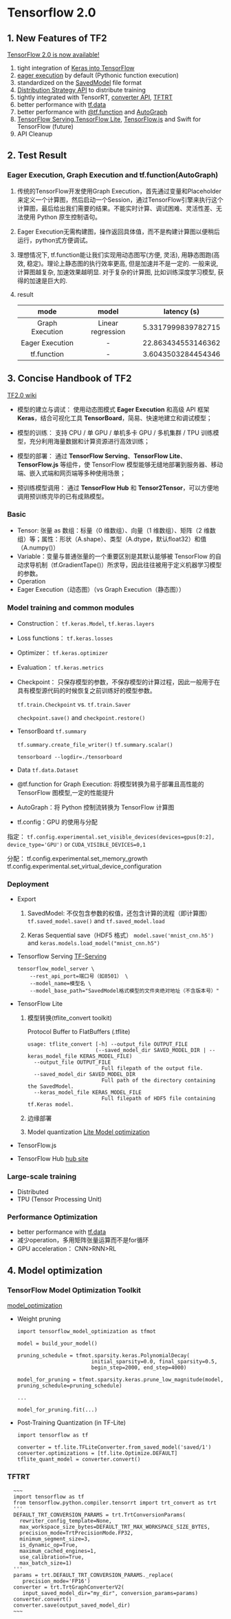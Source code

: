 # Tensorflow 2.0

## 1. New Features of TF2
[TensorFlow 2.0 is now available!](https://medium.com/tensorflow/tensorflow-2-0-is-now-available-57d706c2a9ab)

1. tight integration of [Keras into TensorFlow](https://www.tensorflow.org/guide/keras/overview)
2. [eager execution](https://www.tensorflow.org/guide/eager) by default (Pythonic function execution)
3. standardized on the [SavedModel](https://www.tensorflow.org/guide/saved_model) file format
4. [Distribution Strategy API](https://www.tensorflow.org/guide/distributed_training) to distribute training
5. tightly integrated with TensorRT, [converter API](https://github.com/tensorflow/tensorflow/blob/r2.0/tensorflow/python/compiler/tensorrt/trt_convert.py#L766-L859), [TFTRT](https://docs.nvidia.com/deeplearning/frameworks/tf-trt-user-guide/index.html)
6. better performance with [tf.data](https://www.tensorflow.org/guide/data)
7. better performance with [@tf.function](https://www.tensorflow.org/tutorials/customization/performance) and [AutoGraph](https://www.tensorflow.org/guide/function)
8. [TensorFlow Serving](),[TensorFlow Lite](), [TensorFlow.js]() and Swift for TensorFlow (future)
9. API Cleanup

## 2. Test Result

### Eager Execution, Graph Execution and tf.function(AutoGraph)

1. 传统的TensorFlow开发使用Graph Execution，首先通过变量和Placeholder来定义一个计算图，然后启动一个Session，通过TensorFlow引擎来执行这个计算图，最后给出我们需要的结果。不能实时计算、调试困难、灵活性差、无法使用 Python 原生控制语句。
2. Eager Execution无需构建图，操作返回具体值，而不是构建计算图以便稍后运行，python式方便调试。
3. 理想情况下, tf.function能让我们实现用动态图写(方便, 灵活), 用静态图跑(高效, 稳定)。理论上静态图的执行效率更高, 但是加速并不是一定的. 一般来说, 计算图越复杂, 加速效果越明显. 对于复杂的计算图, 比如训练深度学习模型, 获得的加速是巨大的. 

4. result

	| mode | model |latency (s)|
	| :----:  | :----: | :----: |
	| Graph Execution | Linear regression | 5.3317999839782715 |
	| Eager Execution | - | 22.863434553146362 |
	| tf.function | - | 3.6043503284454346 |

## 3. Concise Handbook of TF2
[TF2.0 wiki](https://tf.wiki/index.html)

- 模型的建立与调试： 使用动态图模式 **Eager Execution** 和高级 API 框架 **Keras**，结合可视化工具 **TensorBoard**，简易、快速地建立和调试模型；

- 模型的训练： 支持 CPU / 单 GPU / 单机多卡 GPU / 多机集群 / TPU 训练模型，充分利用海量数据和计算资源进行高效训练；

- 模型的部署： 通过 **TensorFlow Serving**、**TensorFlow Lite**、**TensorFlow.js** 等组件，使 TensorFlow 模型能够无缝地部署到服务器、移动端、嵌入式端和网页端等多种使用场景；

- 预训练模型调用： 通过 **TensorFlow Hub** 和 **Tensor2Tensor**，可以方便地调用预训练完毕的已有成熟模型。

### Basic
- Tensor: 张量 as 数组：标量（0 维数组）、向量（1 维数组）、矩阵（2 维数组）等；属性：形状（A.shape）、类型（A.dtype，默认float32）和值（A.numpy()）
- Variable：变量与普通张量的一个重要区别是其默认能够被 TensorFlow 的自动求导机制（tf.GradientTape()）所求导，因此往往被用于定义机器学习模型的参数。
- Operation
- Eager Execution（动态图）（vs Graph Execution（静态图））


### Model training and common modules
- Construction： `tf.keras.Model`, `tf.keras.layers`
- Loss functions： `tf.keras.losses`
- Optimizer： `tf.keras.optimizer`
- Evaluation： `tf.keras.metrics`

- Checkpoint： 只保存模型的参数，不保存模型的计算过程，因此一般用于在具有模型源代码的时候恢复之前训练好的模型参数。

	`tf.train.Checkpoint` vs. `tf.train.Saver`
	
	`checkpoint.save()` and `checkpoint.restore()`
	
- TensorBoard `tf.summary`
	
	`tf.summary.create_file_writer()` `tf.summary.scalar()` 
	
	`tensorboard --logdir=./tensorboard`
	
- Data `tf.data.Dataset`

- @tf.function for Graph Execution: 将模型转换为易于部署且高性能的 TensorFlow 图模型,一定的性能提升

- AutoGraph：将 Python 控制流转换为 TensorFlow 计算图

- tf.config：GPU 的使用与分配
 
 指定： `tf.config.experimental.set_visible_devices(devices=gpus[0:2], device_type='GPU')` or `CUDA_VISIBLE_DEVICES=0,1`
 
 分配： 
 tf.config.experimental.set_memory_growth
 tf.config.experimental.set_virtual_device_configuration

### Deployment

- Export

	1. SavedModel: 不仅包含参数的权值，还包含计算的流程（即计算图）
		`tf.saved_model.save()` and `tf.saved_model.load`
		
	2. Keras Sequential save（HDF5 格式）
		`model.save('mnist_cnn.h5')` and `keras.models.load_model("mnist_cnn.h5")`

- Tensorflow Serving
	[TF-Serving](https://www.tensorflow.org/tfx/guide/serving)

	~~~
	tensorflow_model_server \
	    --rest_api_port=端口号（如8501） \
	    --model_name=模型名 \
	    --model_base_path="SavedModel格式模型的文件夹绝对地址（不含版本号）"
	~~~

- TensorFlow Lite

	1. 模型转换(tflite_convert toolkit)
	
		Protocol Buffer to FlatBuffers (.tflite)
	
		~~~
		usage: tflite_convert [-h] --output_file OUTPUT_FILE
		                      (--saved_model_dir SAVED_MODEL_DIR | --keras_model_file KERAS_MODEL_FILE)
		  --output_file OUTPUT_FILE
		                        Full filepath of the output file.
		  --saved_model_dir SAVED_MODEL_DIR
		                        Full path of the directory containing the SavedModel.
		  --keras_model_file KERAS_MODEL_FILE
		                        Full filepath of HDF5 file containing tf.Keras model.
		~~~

	2. 边缘部署
	3. Model quantization [Lite Model optimization](https://www.tensorflow.org/lite/performance/model_optimization)

		
- TensorFlow.js
- TensorFlow Hub
	[hub site](https://www.tensorflow.org/hub)


### Large-scale training

- Distributed
- TPU (Tensor Processing Unit)

### Performance Optimization

- better performance with [tf.data](https://www.tensorflow.org/guide/data_performance)
- 减少operation，多用矩阵张量运算而不是for循环
- GPU acceleration： CNN>RNN>RL
	

## 4. Model optimization

### TensorFlow Model Optimization Toolkit

[model_optimization](https://www.tensorflow.org/model_optimization)

- Weight pruning

	~~~
	import tensorflow_model_optimization as tfmot
	
	model = build_your_model()  
	
	pruning_schedule = tfmot.sparsity.keras.PolynomialDecay(
	                        initial_sparsity=0.0, final_sparsity=0.5,
	                        begin_step=2000, end_step=4000)
	
	model_for_pruning = tfmot.sparsity.keras.prune_low_magnitude(model, pruning_schedule=pruning_schedule)
	
	... 
	
	model_for_pruning.fit(...)
	~~~
	
	
- Post-Training Quantization (in TF-Lite)

	~~~
	import tensorflow as tf

	converter = tf.lite.TFLiteConverter.from_saved_model('saved/1')
	converter.optimizations = [tf.lite.Optimize.DEFAULT]
	tflite_quant_model = converter.convert()
	~~~

### TFTRT

	  ~~~
	  import tensorflow as tf
	  from tensorflow.python.compiler.tensorrt import trt_convert as trt
	  '''
	  DEFAULT_TRT_CONVERSION_PARAMS = trt.TrtConversionParams(
	    rewriter_config_template=None,
	    max_workspace_size_bytes=DEFAULT_TRT_MAX_WORKSPACE_SIZE_BYTES,
	    precision_mode=TrtPrecisionMode.FP32,
	    minimum_segment_size=3,
	    is_dynamic_op=True,
	    maximum_cached_engines=1,
	    use_calibration=True,
	    max_batch_size=1)
	  '''
	  params = trt.DEFAULT_TRT_CONVERSION_PARAMS._replace(
		 precision_mode='FP16')
	  converter = trt.TrtGraphConverterV2(
		 input_saved_model_dir="my_dir", conversion_params=params)
	  converter.convert()
	  converter.save(output_saved_model_dir)
	  ~~~
